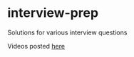 # interview-prep
Solutions for various interview questions

Videos posted [here](https://www.youtube.com/playlist?list=PLQ7lML8CF9XeD-rOOMRm5uocHaEbAXRT3)
